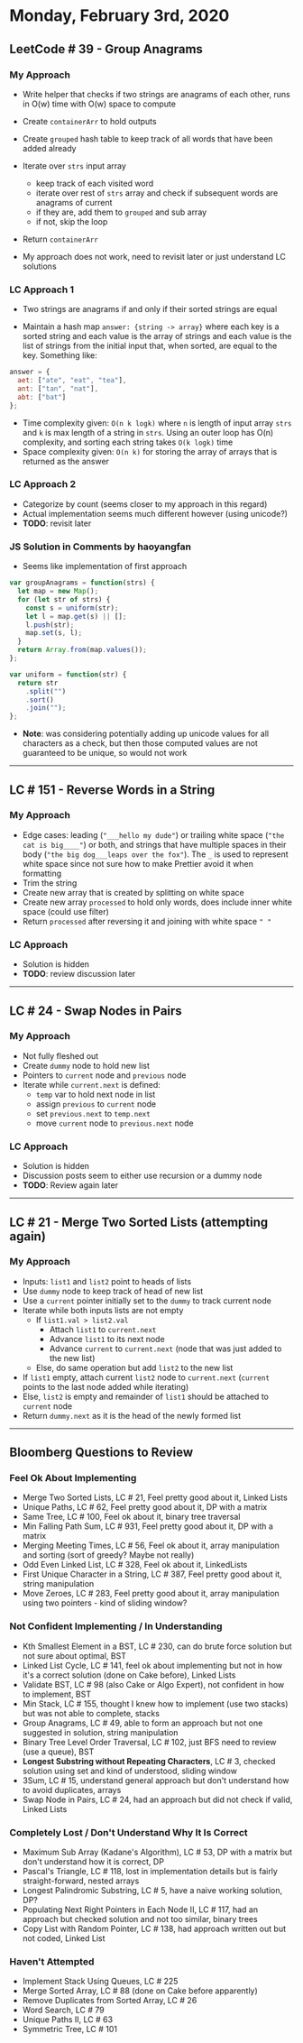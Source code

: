# Monday, February 3rd, 2020

## LeetCode # 39 - Group Anagrams

### My Approach

- Write helper that checks if two strings are anagrams of each other, runs in O(w) time with O(w) space to compute
- Create `containerArr` to hold outputs
- Create `grouped` hash table to keep track of all words that have been added already
- Iterate over `strs` input array
  - keep track of each visited word
  - iterate over rest of `strs` array and check if subsequent words are anagrams of current
  - if they are, add them to `grouped` and sub array
  - if not, skip the loop
- Return `containerArr`

- My approach does not work, need to revisit later or just understand LC solutions

### LC Approach 1

- Two strings are anagrams if and only if their sorted strings are equal

- Maintain a hash map `answer: {string -> array}` where each key is a sorted string and each value is the array of strings and each value is the list of strings from the initial input that, when sorted, are equal to the key. Something like:

```javascript
answer = {
  aet: ["ate", "eat", "tea"],
  ant: ["tan", "nat"],
  abt: ["bat"]
};
```

- Time complexity given: `O(n k logk)` where `n` is length of input array `strs` and `k` is max length of a string in `strs`. Using an outer loop has O(n) complexity, and sorting each string takes `O(k logk)` time
- Space complexity given: `O(n k)` for storing the array of arrays that is returned as the answer

### LC Approach 2

- Categorize by count (seems closer to my approach in this regard)
- Actual implementation seems much different however (using unicode?)
- **TODO**: revisit later

### JS Solution in Comments by haoyangfan

- Seems like implementation of first approach

```javascript
var groupAnagrams = function(strs) {
  let map = new Map();
  for (let str of strs) {
    const s = uniform(str);
    let l = map.get(s) || [];
    l.push(str);
    map.set(s, l);
  }
  return Array.from(map.values());
};

var uniform = function(str) {
  return str
    .split("")
    .sort()
    .join("");
};
```

- **Note**: was considering potentially adding up unicode values for all characters as a check, but then those computed values are not guaranteed to be unique, so would not work

---

## LC # 151 - Reverse Words in a String

### My Approach

- Edge cases: leading (`"___hello my dude"`) or trailing white space (`"the cat is big____"`) or both, and strings that have multiple spaces in their body (`"the big dog___leaps over the fox"`). The `_` is used to represent white space since not sure how to make Prettier avoid it when formatting
- Trim the string
- Create new array that is created by splitting on white space
- Create new array `processed` to hold only words, does include inner white space (could use filter)
- Return `processed` after reversing it and joining with white space `" "`

### LC Approach

- Solution is hidden
- **TODO**: review discussion later

---

## LC # 24 - Swap Nodes in Pairs

### My Approach

- Not fully fleshed out
- Create `dummy` node to hold new list
- Pointers to `current` node and `previous` node
- Iterate while `current.next` is defined:
  - `temp` var to hold next node in list
  - assign `previous` to `current` node
  - set `previous.next` to `temp.next`
  - move `current` node to `previous.next` node

### LC Approach

- Solution is hidden
- Discussion posts seem to either use recursion or a dummy node
- **TODO**: Review again later

---

## LC # 21 - Merge Two Sorted Lists (attempting again)

### My Approach

- Inputs: `list1` and `list2` point to heads of lists
- Use `dummy` node to keep track of head of new list
- Use a `current` pointer initially set to the `dummy` to track current node
- Iterate while both inputs lists are not empty
  - If `list1.val > list2.val`
    - Attach `list1` to `current.next`
    - Advance `list1` to its next node
    - Advance `current` to `current.next` (node that was just added to the new list)
  - Else, do same operation but add `list2` to the new list
- If `list1` empty, attach current `list2` node to `current.next` (`current` points to the last node added while iterating)
- Else, `list2` is empty and remainder of `list1` should be attached to `current` node
- Return `dummy.next` as it is the head of the newly formed list

---

## Bloomberg Questions to Review

### Feel Ok About Implementing

- Merge Two Sorted Lists, LC # 21, Feel pretty good about it, Linked Lists
- Unique Paths, LC # 62, Feel pretty good about it, DP with a matrix
- Same Tree, LC # 100, Feel ok about it, binary tree traversal
- Min Falling Path Sum, LC # 931, Feel pretty good about it, DP with a matrix
- Merging Meeting Times, LC # 56, Feel ok about it, array manipulation and sorting (sort of greedy? Maybe not really)
- Odd Even Linked List, LC # 328, Feel ok about it, LinkedLists
- First Unique Character in a String, LC # 387, Feel pretty good about it, string manipulation
- Move Zeroes, LC # 283, Feel pretty good about it, array manipulation using two pointers - kind of sliding window?

### Not Confident Implementing / In Understanding

- Kth Smallest Element in a BST, LC # 230, can do brute force solution but not sure about optimal, BST
- Linked List Cycle, LC # 141, feel ok about implementing but not in how it's a correct solution (done on Cake before), Linked Lists
- Validate BST, LC # 98 (also Cake or Algo Expert), not confident in how to implement, BST
- Min Stack, LC # 155, thought I knew how to implement (use two stacks) but was not able to complete, stacks
- Group Anagrams, LC # 49, able to form an approach but not one suggested in solution, string manipulation
- Binary Tree Level Order Traversal, LC # 102, just BFS need to review (use a queue), BST
- **Longest Substring without Repeating Characters**, LC # 3, checked solution using set and kind of understood, sliding window
- 3Sum, LC # 15, understand general approach but don't understand how to avoid duplicates, arrays
- Swap Node in Pairs, LC # 24, had an approach but did not check if valid, Linked Lists

### Completely Lost / Don't Understand Why It Is Correct

- Maximum Sub Array (Kadane's Algorithm), LC # 53, DP with a matrix but don't understand how it is correct, DP
- Pascal's Triangle, LC # 118, lost in implementation details but is fairly straight-forward, nested arrays
- Longest Palindromic Substring, LC # 5, have a naive working solution, DP?
- Populating Next Right Pointers in Each Node II, LC # 117, had an approach but checked solution and not too similar, binary trees
- Copy List with Random Pointer, LC # 138, had approach written out but not coded, Linked List

### Haven't Attempted

- Implement Stack Using Queues, LC # 225
- Merge Sorted Array, LC # 88 (done on Cake before apparently)
- Remove Duplicates from Sorted Array, LC # 26
- Word Search, LC # 79
- Unique Paths II, LC # 63
- Symmetric Tree, LC # 101
